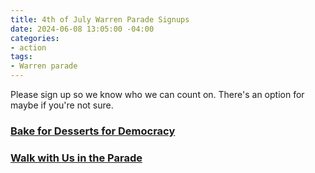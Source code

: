 ```yaml
---
title: 4th of July Warren Parade Signups
date: 2024-06-08 13:05:00 -04:00
categories:
- action
tags:
- Warren parade
---
```


Please sign up so we know who we can count on. There's an option for maybe if you're not sure. 

### [Bake for Desserts for Democracy](https://docs.google.com/forms/d/e/1FAIpQLScG_FnPc9nkJwRVR64uMgK4LPToWszpw9e34N9okP1ezXleWA/viewform) 

### [Walk with Us in the Parade](https://docs.google.com/forms/d/e/1FAIpQLScZz2n-Xrfz-EUTatzlV2sUsmPbV6H7LxQJwcijDmjXa9Sz6Q/viewform) 